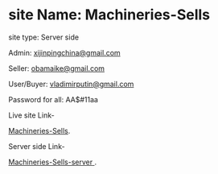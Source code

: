 # site Name: Machineries-Sells

site type: Server side

Admin: xijinpingchina@gmail.com

Seller: obamaike@gmail.com

User/Buyer: vladimirputin@gmail.com

Password for all:  AA$#11aa

Live site Link-

 [Machineries-Sells](https://machineries-sells.web.app).


 Server side Link-

 [Machineries-Sells-server ](https://machineries-sells-server.vercel.app).

